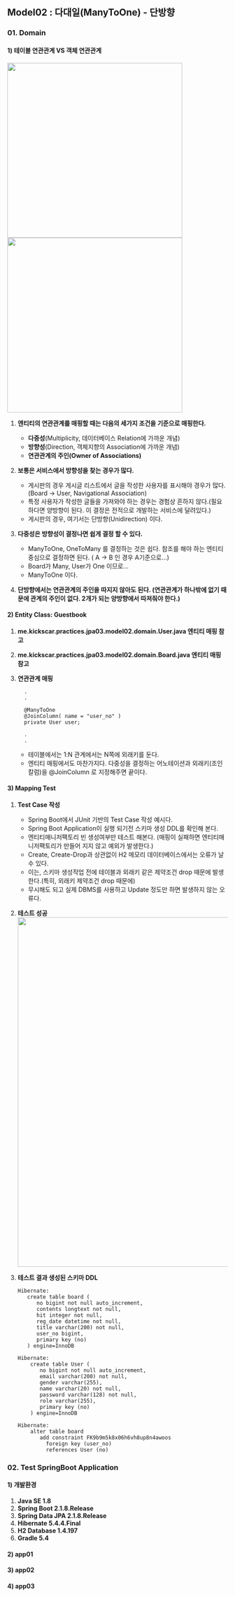 ## Model02 : 다대일(ManyToOne) - 단방향


### 01. Domain

#### 1) 테이블 연관관계 VS 객체 연관관계

   <img src="http://assets.kickscar.me:8080/markdown/jpa-practices/32001.png" width="400px" />
   <br>
   <img src="http://assets.kickscar.me:8080/markdown/jpa-practices/32002.png" width="400px" />
   <br>
   
   1. __엔티티의 연관관계를 매핑할 때는 다음의 세가지 조건을 기준으로 매핑한다.__
      + **다중성**(Multiplicity, 데이터베이스 Relation에 가까운 개념)  
      + **방향성**(Direction, 객체지향의 Association에 가까운 개념)  
      + **연관관계의 주인(Owner of Associations)**  
   
   2. __보통은 서비스에서 방향성을 찾는 경우가 많다.__
      + 게시판의 경우 게시글 리스트에서 글을 작성한 사용자를 표시해야 경우가 많다. (Board -> User, Navigational Association)  
      + 특정 사용자가 작성한 글들을 가져와야 하는 경우는 경험상 흔하지 않다.(필요하다면 양방향이 된다. 이 결정은 전적으로 개발하는 서비스에 달려있다.)  
      + 게시판의 경우, 여기서는 단방향(Unidirection) 이다.  
   
   3. __다중성은 방향성이 결정나면 쉽게 결정 할 수 있다.__
      + ManyToOne, OneToMany 를 결정하는 것은 쉽다. 참조를 해야 하는 엔티티 중심으로 결정하면 된다. ( A -> B 인 경우 A기준으로...)  
      + Board가 Many, User가 One 이므로...  
      + ManyToOne 이다.  
   
   4. __단방향에서는 연관관계의 주인을 따지지 않아도 된다. (연관관계가 하나밖에 없기 때문에 관계의 주인이 없다. 2개가 되는 양방향에서 따져줘야 한다.)__


#### 2) Entity Class: Guestbook
  1. __me.kickscar.practices.jpa03.model02.domain.User.java 엔티티 매핑 참고__
  2. __me.kickscar.practices.jpa03.model02.domain.Board.java 엔티티 매핑 참고__
  3. __연관관계 매핑__
  
     ```
       .
       .
     
       @ManyToOne
       @JoinColumn( name = "user_no" )
       private User user;
     
       .
       .    
     ```
     + 테이블에서는 1:N 관계에서는 N쪽에 외래키를 둔다.
     + 엔티티 매핑에서도 마찬가지다. 다중성을 결정하는 어노테이션과 외래키(조인칼럼)을 @JoinColumn 로 지정해주면 끝이다.

#### 3) Mapping Test
  1. __Test Case 작성__
     + Spring Boot에서 JUnit 기반의 Test Case 작성 예시다.
     + Spring Boot Application이 실행 되기전 스키마 생성 DDL를 확인해 본다.
     + 엔티티매니저팩토리 빈 생성여부만 테스트 해본다. (매핑이 실패하면 엔티티매니저팩토리가 만들어 지지 않고 예외가 발생한다.)
     + Create, Create-Drop과 상관없이 H2 메모리 데이터베이스에서는 오류가 날 수 있다.
     + 이는, 스키마 생성작업 전에 테이블과 외래키 같은 제약조건 drop 때문에 발생한다.(특히, 외래키 제약조건 drop 때문에)
     + 무시해도 되고 실제 DBMS를 사용하고 Update 정도만 하면 발생하지 않는 오류다.
  
  2. __테스트 성공__     
    <img src="http://assets.kickscar.me:8080/markdown/jpa-practices/32003.png" width="800px" />
    <br>
 
  3. __테스트 결과 생성된 스키마 DDL__

     ```
     Hibernate: 
        create table board (
           no bigint not null auto_increment,
           contents longtext not null,
           hit integer not null,
           reg_date datetime not null,
           title varchar(200) not null,
           user_no bigint,
           primary key (no)
        ) engine=InnoDB

     Hibernate: 
         create table User (
            no bigint not null auto_increment,
            email varchar(200) not null,
            gender varchar(255),
            name varchar(20) not null,
            password varchar(128) not null,
            role varchar(255),
            primary key (no)
         ) engine=InnoDB

     Hibernate: 
         alter table board 
            add constraint FK9b9m5k8x06h6vh8up8n4awoos 
              foreign key (user_no) 
              references User (no)        
     ```



### 02. Test SpringBoot Application

#### 1) 개발환경
  1. __Java SE 1.8__  
  2. __Spring Boot 2.1.8.Release__   
  3. __Spring Data JPA 2.1.8.Release__   
  4. __Hibernate 5.4.4.Final__  
  5. __H2 Database 1.4.197__  
  6. __Gradle 5.4__   

#### 2) app01

#### 3) app02

#### 4) app03

